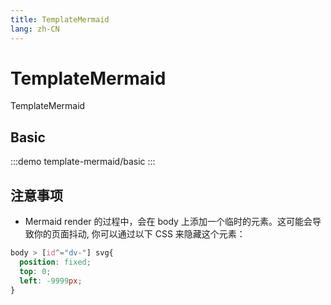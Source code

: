 ```yaml
---
title: TemplateMermaid
lang: zh-CN
---
```


# TemplateMermaid

TemplateMermaid

## Basic

:::demo
template-mermaid/basic
:::

## 注意事项

+ Mermaid render 的过程中，会在 body 上添加一个临时的元素。这可能会导致你的页面抖动, 你可以通过以下 CSS 来隐藏这个元素：

```css
body > [id^="dv-"] svg{
  position: fixed;
  top: 0;
  left: -9999px;
}
```
